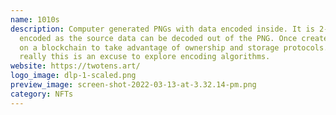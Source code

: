 ```yaml
---
name: 1010s
description: Computer generated PNGs with data encoded inside. It is 2-way
  encoded as the source data can be decoded out of the PNG. Once created, placed
  on a blockchain to take advantage of ownership and storage protocols. Or
  really this is an excuse to explore encoding algorithms.
website: https://twotens.art/
logo_image: dlp-1-scaled.png
preview_image: screen-shot-2022-03-13-at-3.32.14-pm.png
category: NFTs
---
```

